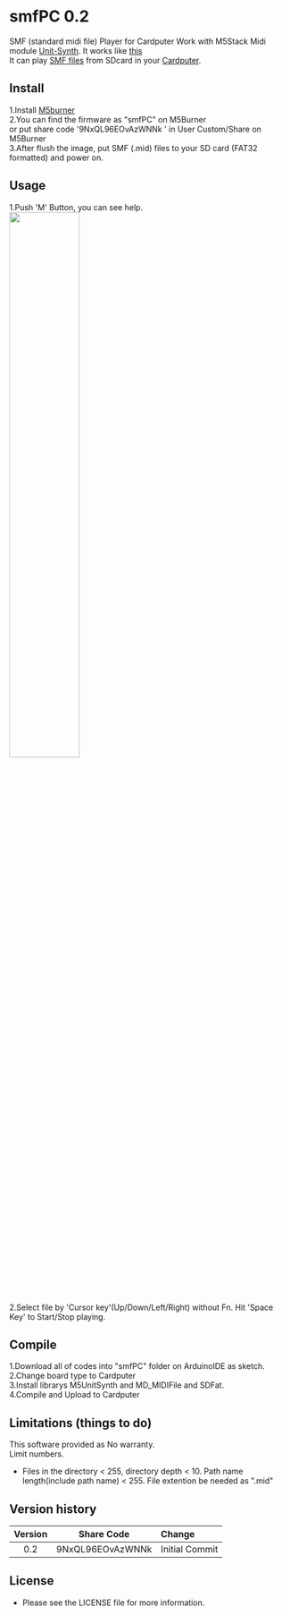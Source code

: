 # smfPC 0.2
SMF (standard midi file) Player for Cardputer
Work with M5Stack Midi module [Unit-Synth](https://www.switch-science.com/products/9510?_pos=12&_sid=2a4ee9417&_ss=r).
It works like [this](https://x.com/layer812/status/1890690659733921866)<br>
It can play [SMF files](https://en.wikipedia.org/wiki/MIDI) from SDcard in your [Cardputer](https://shop.m5stack.com/products/m5stack-cardputer-kit-w-m5stamps3).<br>
## Install
1.Install [M5burner](https://docs.m5stack.com/en/uiflow/m5burner/intro)<br>
2.You can find the firmware as "smfPC" on M5Burner <br> or put share code '9NxQL96EOvAzWNNk ' in User Custom/Share on M5Burner<br>
3.After flush the image, put SMF (.mid) files to your SD card (FAT32 formatted) and power on.<br>
## Usage
1.Push 'M' Button, you can see help.<br>
<img width="50%" src ="https://github.com/user-attachments/assets/43961a28-a456-451b-917d-3326e87eaf99"><br>
2.Select file by 'Cursor key'(Up/Down/Left/Right) without Fn. Hit 'Space Key' to Start/Stop playing.<br>
## Compile
1.Download all of codes into "smfPC" folder on ArduinoIDE as sketch.<br>
2.Change board type to Cardputer<br>
3.Install librarys M5UnitSynth and MD_MIDIFile and SDFat.<br>
4.Compile and Upload to Cardputer<br>
## Limitations (things to do)
This software provided as No warranty.<br>
Limit numbers.<br>
- Files in the directory < 255, directory depth < 10. Path name length(include path name) < 255.
File extention be needed as ".mid"<br>
## Version history
| Version  | Share Code | Change |
|:----------:|:-----------:|:-------------|
| 0.2       | 9NxQL96EOvAzWNNk      | Initial Commit     |

## License
- Please see the LICENSE file for more information.
